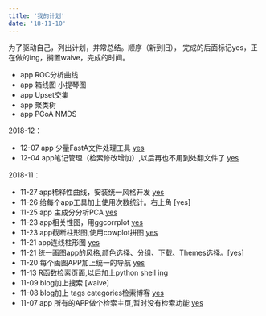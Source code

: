 ```yaml
---
title: '我的计划'
date: '18-11-10'
---
```


为了驱动自己，列出计划，并常总结。顺序（新到旧），
完成的后面标记yes，正在做的ing，搁置waive，完成的时间。

- app ROC分析曲线   
- app 箱线图 小提琴图   
- app Upset交集   
- app 聚类树   
- app PCoA NMDS   

2018-12：

- 12-07 app 少量FastA文件处理工具 [yes](http://qplot.cn/tools/tools-fasta/)  
- 12-04 app笔记管理（检索修改增加）,以后再也不用到处翻文件了 [yes](http://qplot.cn/notes/)   

2018-11：  

- 11-27 app稀释性曲线，安装统一风格开发 [yes](http://qplot.cn/apps/017-rarefaction)    
- 11-26 给每个app工具加上使用次数统计。右上角 [yes]     
- 11-25 app 主成分分析PCA  [yes](http://qplot.cn/apps/016-princomp/)   
- 11-23 app相关性图，用ggcorrplot [yes](http://qplot.cn/apps/015-ggcorrplot)     
- 11-23 app截断柱形图,使用cowplot拼图 [yes](http://qplot.cn/apps/014-barplot_cut)     
- 11-21 app连线柱形图 [yes](http://qplot.cn/apps/013-plot_bar_segment/)    
- 11-21 统一画图app的风格,颜色选择、分组、下载、Themes选择。[yes]    
- 11-20 每个画图APP加上统一的导航  [yes](http://qplot.cn/indexapp/)       
- 11-13 R函数检索页面,以后加上python shell  [ing](http://qplot.cn/funs/)        
- 11-09 blog加上搜索   [waive]   
- 11-08 blog加上 tags categories检索博客  [yes](http://qplotcn/blog)      
- 11-07 app 所有的APP做个检索主页,暂时没有检索功能  [yes](http://qplot.cn/indexapp/)     



